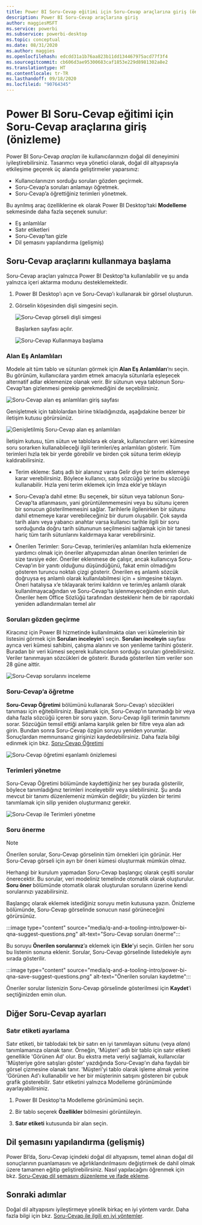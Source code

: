 ```yaml
---
title: Power BI Soru-Cevap eğitimi için Soru-Cevap araçlarına giriş (önizleme)
description: Power BI Soru-Cevap araçlarına giriş
author: maggiesMSFT
ms.service: powerbi
ms.subservice: powerbi-desktop
ms.topic: conceptual
ms.date: 08/31/2020
ms.author: maggies
ms.openlocfilehash: edcdd31a1b76aa823b11dd134467975acd77f3f4
ms.sourcegitcommit: cb606d3ae95300683caf1853e229d8981302a8e2
ms.translationtype: HT
ms.contentlocale: tr-TR
ms.lasthandoff: 09/18/2020
ms.locfileid: "90764345"
---
```

# <a name="intro-to-qa-tooling-to-train-power-bi-qa-preview"></a>Power BI Soru-Cevap eğitimi için Soru-Cevap araçlarına giriş (önizleme)

Power BI Soru-Cevap *araçları* ile kullanıcılarınızın doğal dil deneyimini iyileştirebilirsiniz. Tasarımcı veya yönetici olarak, doğal dil altyapısıyla etkileşime geçerek üç alanda geliştirmeler yaparsınız: 

- Kullanıcılarınızın sorduğu soruları gözden geçirmek.
- Soru-Cevap’a soruları anlamayı öğretmek.
- Soru-Cevap’a öğrettiğiniz terimleri yönetmek.

Bu ayrılmış araç özelliklerine ek olarak Power BI Desktop’taki **Modelleme** sekmesinde daha fazla seçenek sunulur:  

- Eş anlamlılar
- Satır etiketleri
- Soru-Cevap’tan gizle
- Dil şemasını yapılandırma (gelişmiş)

## <a name="get-started-with-qa-tooling"></a>Soru-Cevap araçlarını kullanmaya başlama

Soru-Cevap araçları yalnızca Power BI Desktop’ta kullanılabilir ve şu anda yalnızca içeri aktarma modunu desteklemektedir.

1. Power BI Desktop’ı açın ve Soru-Cevap’ı kullanarak bir görsel oluşturun. 
2. Görselin köşesinden dişli simgesini seçin. 

    ![Soru-Cevap görseli dişli simgesi](media/q-and-a-tooling-intro/qna-visual-gear.png)

    Başlarken sayfası açılır.  

    ![Soru-Cevap Kullanmaya başlama](media/q-and-a-tooling-intro/qna-tooling-dialog.png)

### <a name="field-synonyms"></a>Alan Eş Anlamlıları

Modele ait tüm tablo ve sütunları görmek için **Alan Eş Anlamlıları**’nı seçin. Bu görünüm, kullanıcılara yardım etmek amacıyla sütunlarla eşleşecek alternatif adlar eklemenize olanak verir. Bir sütunun veya tablonun Soru-Cevap’tan gizlenmesi gerekip gerekmediğini de seçebilirsiniz.

![Soru-Cevap alan eş anlamlıları giriş sayfası](media/q-and-a-tooling-intro/qna-tooling-field-synonyms-home.png)

Genişletmek için tablolardan birine tıkladığınızda, aşağıdakine benzer bir iletişim kutusu görürsünüz.

![Genişletilmiş Soru-Cevap alan eş anlamlıları](media/q-and-a-tooling-intro/qna-tooling-field-synonyms-expanded.png)

İletişim kutusu, tüm sütun ve tablolara ek olarak, kullanıcıların veri kümesine soru sorarken kullanabileceği ilgili terimleri/eş anlamlıları gösterir. Tüm terimleri hızla tek bir yerde görebilir ve birden çok sütuna terim ekleyip kaldırabilirsiniz. 

- Terim ekleme: Satış adlı bir alanınız varsa Gelir diye bir terim eklemeye karar verebilirsiniz. Böylece kullanıcı, satış sözcüğü yerine bu sözcüğü kullanabilir. Hızla yeni terim eklemek için İmza ekle’ye tıklayın

- Soru-Cevap’a dahil etme: Bu seçenek, bir sütun veya tablonun Soru-Cevap’ta atlanmasını, yani görüntülenmemesini veya bu sütunu içeren bir sonucun gösterilmemesini sağlar. Tarihlerle ilgilenirken bir sütunu dahil etmemeye karar verebileceğiniz bir durum oluşabilir. Çok sayıda tarih alanı veya yabancı anahtar varsa kullanıcı tarihle ilgili bir soru sorduğunda doğru tarih sütununun seçilmesini sağlamak için bir tanesi hariç tüm tarih sütunlarını kaldırmaya karar verebilirsiniz.

- Önerilen Terimler: Soru-Cevap, terimleri/eş anlamlıları hızla eklemenize yardımcı olmak için öneriler altyapımızdan alınan önerilen terimleri de size tavsiye eder. Öneriler eklenmese de çalışır, ancak kullanıcıya Soru-Cevap’ın bir yanıtı olduğunu düşündüğünü, fakat emin olmadığını gösteren turuncu noktalı çizgi gösterir. Önerilen eş anlamlı sözcük doğruysa eş anlamlı olarak kullanılabilmesi için + simgesine tıklayın. Öneri hatalıysa x’e tıklayarak terimi kaldırın ve terim/eş anlamlı olarak kullanılmayacağından ve Soru-Cevap’ta işlenmeyeceğinden emin olun. Öneriler hem Office Sözlüğü tarafından desteklenir hem de bir rapordaki yeniden adlandırmaları temel alır

### <a name="review-questions"></a>Soruları gözden geçirme

Kiracınız için Power BI hizmetinde kullanılmakta olan veri kümelerinin bir listesini görmek için **Soruları inceleyin**’i seçin. **Soruları inceleyin** sayfası ayrıca veri kümesi sahibini, çalışma alanını ve son yenileme tarihini gösterir. Buradan bir veri kümesi seçerek kullanıcıların sorduğu soruları görebilirsiniz. Veriler tanınmayan sözcükleri de gösterir. Burada gösterilen tüm veriler son 28 güne aittir.

![Soru-Cevap sorularını inceleme](media/q-and-a-tooling-intro/qna-tooling-review-questions.png)

### <a name="teach-qa"></a>Soru-Cevap’a öğretme

**Soru-Cevap Öğretimi** bölümünü kullanarak Soru-Cevap’ı sözcükleri tanıması için eğitebilirsiniz. Başlamak için, Soru-Cevap’ın tanımadığı bir veya daha fazla sözcüğü içeren bir soru yazın. Soru-Cevap ilgili terimin tanımını sorar. Sözcüğün temsil ettiği anlama karşılık gelen bir filtre veya alan adı girin. Bundan sonra Soru-Cevap özgün soruyu yeniden yorumlar. Sonuçlardan memnunsanız girişinizi kaydedebilirsiniz. Daha fazla bilgi edinmek için bkz. [Soru-Cevap Öğretimi](q-and-a-tooling-teach-q-and-a.md)

![Soru-Cevap öğretimi eşanlamlı önizlemesi](media/q-and-a-tooling-intro/qna-tooling-teach-fixpreview.png)

### <a name="manage-terms"></a>Terimleri yönetme

Soru-Cevap Öğretimi bölümünde kaydettiğiniz her şey burada gösterilir, böylece tanımladığınız terimleri inceleyebilir veya silebilirsiniz. Şu anda mevcut bir tanımı düzenlemeniz mümkün değildir; bu yüzden bir terimi tanımlamak için silip yeniden oluşturmanız gerekir.

![Soru-Cevap ile Terimleri yönetme](media/q-and-a-tooling-intro/qna-manage-terms.png)

### <a name="suggest-questions"></a>Soru önerme

> [!NOTE]
> Önerilen sorular, Soru-Cevap görselinin tüm örnekleri için görünür. Her Soru-Cevap görseli için ayrı bir öneri kümesi oluşturmak mümkün olmaz.
> 
> 

Herhangi bir kurulum yapmadan Soru-Cevap başlangıç olarak çeşitli sorular önerecektir. Bu sorular, veri modeliniz temelinde otomatik olarak oluşturulur. **Soru öner** bölümünde otomatik olarak oluşturulan soruların üzerine kendi sorularınızı yazabilirsiniz.

Başlangıç olarak eklemek istediğiniz soruyu metin kutusuna yazın. Önizleme bölümünde, Soru-Cevap görselinde sonucun nasıl görüneceğini görürsünüz. 

:::image type="content" source="media/q-and-a-tooling-intro/power-bi-qna-suggest-questions.png" alt-text="Soru-Cevap soruları önerme":::
 
Bu soruyu **Önerilen sorularınız**’a eklemek için **Ekle**’yi seçin. Girilen her soru bu listenin sonuna eklenir. Sorular, Soru-Cevap görselinde listedekiyle aynı sırada gösterilir. 

:::image type="content" source="media/q-and-a-tooling-intro/power-bi-qna-save-suggest-questions.png" alt-text="Önerilen soruları kaydetme":::
 
Öneriler sorular listenizin Soru-Cevap görselinde gösterilmesi için **Kaydet**’i seçtiğinizden emin olun. 

## <a name="other-qa-settings"></a>Diğer Soru-Cevap ayarları

### <a name="set-a-row-label"></a>Satır etiketi ayarlama

Satır etiketi, bir tablodaki tek bir satırı en iyi tanımlayan sütunu (veya *alanı*) tanımlamanıza olanak tanır. Örneğin, 'Müşteri' adlı bir tablo için satır etiketi genellikle 'Görünen Ad' olur. Bu ekstra meta veriyi sağlamak, kullanıcılar 'Müşteriye göre satışları göster' yazdığında Soru-Cevap’ın daha faydalı bir görsel çizmesine olanak tanır. 'Müşteri'yi tablo olarak işleme almak yerine 'Görünen Ad'ı kullanabilir ve her bir müşterinin satışını gösteren bir çubuk grafik gösterebilir. Satır etiketini yalnızca Modelleme görünümünde ayarlayabilirsiniz. 

1. Power BI Desktop'ta Modelleme görünümünü seçin.

2. Bir tablo seçerek **Özellikler** bölmesini görüntüleyin.

3. **Satır etiketi** kutusunda bir alan seçin.

## <a name="configure-the-linguistic-schema-advanced"></a>Dil şemasını yapılandırma (gelişmiş)

Power BI’da, Soru-Cevap içindeki doğal dil altyapısını, temel alınan doğal dil sonuçlarının puanlamasını ve ağırlıklandırılmasını değiştirmek de dahil olmak üzere tamamen eğitip geliştirebilirsiniz. Nasıl yapılacağını öğrenmek için bkz. [Soru-Cevap dil şemasını düzenleme ve ifade ekleme](q-and-a-tooling-advanced.md).

## <a name="next-steps"></a>Sonraki adımlar

Doğal dil altyapısını iyileştirmeye yönelik birkaç en iyi yöntem vardır. Daha fazla bilgi için bkz. [Soru-Cevap ile ilgili en iyi yöntemler](q-and-a-best-practices.md).

